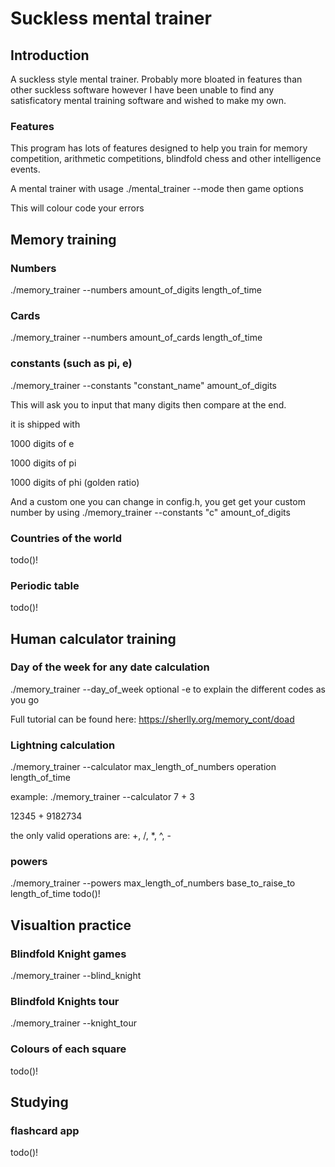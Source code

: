 # Suckless mental trainer

## Introduction
A suckless style mental trainer. Probably more bloated in features than other suckless software however I have been unable to find any satisficatory mental training software and wished to make my own.

### Features
This program has lots of features designed to help you train for memory competition, arithmetic competitions, blindfold chess and other intelligence events.

A mental trainer with usage ./mental_trainer --mode
then game options

This will colour code your errors


## Memory training
### Numbers
./memory_trainer --numbers amount_of_digits length_of_time

### Cards
./memory_trainer --numbers amount_of_cards length_of_time

### constants (such as pi, e)
./memory_trainer --constants "constant_name" amount_of_digits

This will ask you to input that many digits then compare at the end.

it is shipped with

1000 digits of e

1000 digits of pi

1000 digits of phi (golden ratio)

And a custom one you can change in config.h, you get get your custom number by using
./memory_trainer --constants "c" amount_of_digits

### Countries of the world
todo()!

### Periodic table
todo()!

## Human calculator training
### Day of the week for any date calculation
./memory_trainer --day_of_week
optional -e to explain the different codes as you go

Full tutorial can be found here: https://sherlly.org/memory_cont/doad

### Lightning calculation
./memory_trainer --calculator max_length_of_numbers operation length_of_time

example:
./memory_trainer --calculator 7 + 3

12345 + 9182734


the only valid operations are: +, /, *, ^, -

### powers
./memory_trainer --powers max_length_of_numbers base_to_raise_to length_of_time
todo()!


## Visualtion practice

### Blindfold Knight games
./memory_trainer --blind_knight
### Blindfold Knights tour
./memory_trainer --knight_tour
### Colours of each square
todo()!

## Studying
### flashcard app
todo()!
